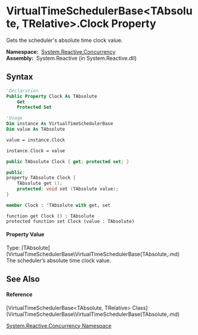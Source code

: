 # VirtualTimeSchedulerBase\<TAbsolute, TRelative\>.Clock Property

Gets the scheduler's absolute time clock value.

**Namespace:**  [System.Reactive.Concurrency](System.Reactive.Concurrency\System.Reactive.Concurrency.md)  
**Assembly:**  System.Reactive (in System.Reactive.dll)

## Syntax

```vb
'Declaration
Public Property Clock As TAbsolute
    Get
    Protected Set
```

```vb
'Usage
Dim instance As VirtualTimeSchedulerBase
Dim value As TAbsolute

value = instance.Clock

instance.Clock = value
```

```csharp
public TAbsolute Clock { get; protected set; }
```

```c++
public:
property TAbsolute Clock {
    TAbsolute get ();
    protected: void set (TAbsolute value);
}
```

```fsharp
member Clock : 'TAbsolute with get, set
```

```jscript
function get Clock () : TAbsolute
protected function set Clock (value : TAbsolute)
```

#### Property Value

Type: [TAbsolute](VirtualTimeSchedulerBase\VirtualTimeSchedulerBase(TAbsolute,.md)  
The scheduler’s absolute time clock value.

## See Also

#### Reference

[VirtualTimeSchedulerBase\<TAbsolute, TRelative\> Class](VirtualTimeSchedulerBase\VirtualTimeSchedulerBase(TAbsolute,.md)

[System.Reactive.Concurrency Namespace](System.Reactive.Concurrency\System.Reactive.Concurrency.md)





